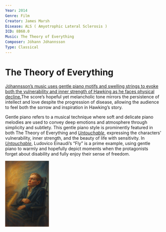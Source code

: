 ```yaml
---
Year: 2014
Genre: Film
Creator: James Marsh
Disease: ALS ( Amyotrophic Lateral Sclerosis )
ICD: 8B60.0
Music: The Theory of Everything
Composer: Jóhann Jóhannsson
Type: Classical
---
```


# The Theory of Everything

[Jóhannsson’s music uses gentle piano motifs and swelling strings to evoke both the vulnerability and inner strength of Hawking as he faces physical decline.](https://youtu.be/ZbJZ5kU4w5c?si=ftKN8lgXHnIxEpD2)The score’s hopeful yet melancholic tone mirrors the persistence of intellect and love despite the progression of disease, allowing the audience to feel both the sorrow and inspiration in Hawking’s story.


Gentle piano refers to a musical technique where soft and delicate piano melodies are used to convey deep emotions and atmosphere through simplicity and subtlety.
This gentle piano style is prominently featured in both The Theory of Everything and [*Untouchable*](heo_taeyoung.md), expressing the characters’ vulnerability, inner strength, and the beauty of life with sensitivity.
In [*Untouchable*](heo_taeyoung.md), Ludovico Einaudi’s “Fly” is a prime example, using gentle piano to warmly and hopefully depict moments when the protagonists forget about disability and fully enjoy their sense of freedom.

<img src="./seo_dongseong_img.png" alt="image of Stephen Hawking as suffering from ALS." style="width:28%;" />
